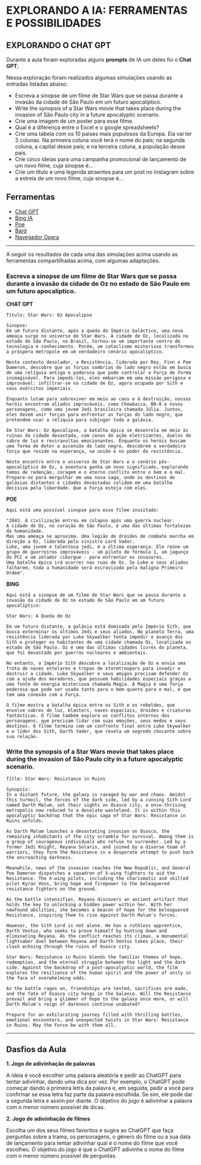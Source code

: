 # EXPLORANDO A IA: FERRAMENTAS E POSSIBILIDADES

## EXPLORANDO O CHAT GPT

Durante a aula foram exploradas alguns **prompts** de IA um deles foi o **Chat GPT**;

Nessa exploração foram realizados algumas simulações usando as entradas listadas abaixo:

- Escreva a sinopse de um filme de Star Wars que se passa durante a invasão da cidade de São Paulo em um futuro apocalíptico.
- Write the synopsis of a Star Wars movie that takes place during the invasion of São Paulo city in a future apocalyptic scenario.
- Crie uma imagem de um poster para esse filme.
- Qual é a diferença entre o Excel e o google spreadsheets?
- Crie uma tabela com os 10 países mais populosos da Europa. Ela vai ter 3 colunas. Na primeira coluna você terá o nome do país; na segunda coluna, a capital desse país; e na terceira coluna, a população desse país.
- Crie cinco ideias para uma campanha promocional de lançamento de um novo filme, cuja sinopse é...
- Crie um título e uma legenda atraentes para um post no Instagram sobre a estreia de um novo filme, cuja sinopse é...


## Ferramentas 

- [Chat GPT](https://chat.openai.com/)
- [Bing IA](https://www.bing.com/?/ai)
- [Poe](https://poe.com/login?redirect_url=%2F)
- [Bard](https://bard.google.com/?hl=en)
- [Navegador Opera](https://www.opera.com/pt-br)

---

A seguir os resultados de cada uma das simulações acima usando as ferramentas compartilhadas acima, com algumas adaptações.

### Escreva a sinopse de um filme de Star Wars que se passa durante a invasão da cidade de Oz no estado de São Paulo em um futuro apocalíptico.

**CHAT GPT**
````
Título: Star Wars: Oz Apocalipse

Sinopse:
Em um futuro distante, após a queda do Império Galáctico, uma nova ameaça surge no universo de Star Wars. A cidade de Oz, localizada no estado de São Paulo, no Brasil, tornou-se um importante centro de tecnologia e conhecimento. Porém, um cataclismo misterioso transformou a próspera metrópole em um verdadeiro cenário apocalíptico.

Neste contexto desolador, a Resistência, liderada por Rey, Finn e Poe Dameron, descobre que as forças sombrias do lado negro estão em busca de uma relíquia antiga e poderosa que pode controlar a Força de forma inimaginável. Para impedi-los, eles embarcam em uma missão perigosa e improvável: infiltrar-se na cidade de Oz, agora ocupada por Sith e seus exércitos imperiais.

Enquanto lutam para sobreviver em meio ao caos e à destruição, nossos heróis encontram aliados improváveis, como Chewbacca, BB-8 e novos personagens, como uma jovem Jedi brasileira chamada Júlia. Juntos, eles devem unir forças para enfrentar as forças do lado negro, que pretendem usar a relíquia para subjugar toda a galáxia.

Em Star Wars: Oz Apocalipse, a batalha épica se desenrola em meio às ruínas da cidade devastada, com cenas de ação eletrizantes, duelos de sabre de luz e reviravoltas emocionantes. Enquanto os heróis buscam uma forma de deter a ascensão do lado negro, descobrem a verdadeira força que reside na esperança, na união e no poder da resistência.

Neste encontro entre o universo de Star Wars e o cenário pós-apocalíptico de Oz, a aventura ganha um novo significado, explorando temas de redenção, coragem e o eterno conflito entre o bem e o mal. Prepare-se para mergulhar em uma nova saga, onde os destinos de galáxias distantes e cidades devastadas colidem em uma batalha decisiva pela liberdade. Que a Força esteja com eles.
````

**POE**

````
Aqui está uma possível sinopse para esse filme inusitado:

"2043. A civilização entrou em colapso após uma guerra nuclear.
A cidade de Oz, no coração de São Paulo, é uma das últimas fortalezas da humanidade.
Mas uma ameaça se aproxima. Uma legião de droides de combate marcha em direção a Oz, liderada pelo sinistro Lord Vador.
Luke, uma jovem e talentosa jedi, é a última esperança. Ele reúne um grupo de guerreiros improváveis - um piloto de fórmula 1, um jagunço do PCC e um zelador ciborgue - para enfrentar os invasores.
Uma batalha épica irá ocorrer nas ruas de Oz. Se Luke e seus aliados falharem, toda a humanidade será escravizada pela maligna Primeira Ordem".
````

**BING**

````
Aqui está a sinopse de um filme de Star Wars que se passa durante a invasão da cidade de Oz no estado de São Paulo em um futuro apocalíptico:

Star Wars: A Queda de Oz

Em um futuro distante, a galáxia está dominada pelo Império Sith, que busca exterminar os últimos Jedi e seus aliados. No planeta Terra, uma resistência liderada por Luke Skywalker tenta impedir o avanço dos Sith e proteger os habitantes de uma cidade chamada Oz, localizada no estado de São Paulo. Oz é uma das últimas cidades livres do planeta, que foi devastado por guerras nucleares e ambientais.

No entanto, o Império Sith descobre a localização de Oz e envia uma frota de naves estelares e tropas de stormtroopers para invadir e destruir a cidade. Luke Skywalker e seus amigos precisam defender Oz com a ajuda dos moradores, que possuem habilidades especiais graças a uma fonte de energia misteriosa chamada Magia. A Magia é uma força poderosa que pode ser usada tanto para o bem quanto para o mal, e que tem uma conexão com a Força.

O filme mostra a batalha épica entre os Sith e os rebeldes, que envolve sabres de luz, blasters, naves espaciais, droides e criaturas fantásticas. O filme também explora os conflitos internos dos personagens, que precisam lidar com suas emoções, seus medos e seus destinos. O filme termina com um confronto final entre Luke Skywalker e o líder dos Sith, Darth Vader, que revela um segredo chocante sobre sua relação.
````

### Write the synopsis of a Star Wars movie that takes place during the invasion of São Paulo city in a future apocalyptic scenario.

````
Title: Star Wars: Resistance in Ruins

Synopsis:
In a distant future, the galaxy is ravaged by war and chaos. Amidst this turmoil, the forces of the dark side, led by a cunning Sith Lord named Darth Malum, set their sights on Osasco city, a once-thriving metropolis now reduced to a desolate wasteland. It is within this apocalyptic backdrop that the epic saga of Star Wars: Resistance in Ruins unfolds.

As Darth Malum launches a devastating invasion on Osasco, the remaining inhabitants of the city scramble for survival. Among them is a group of courageous individuals who refuse to surrender. Led by a former Jedi Knight, Reyana Solaris, and joined by a diverse team of warriors, they form the Resistance in a desperate attempt to push back the encroaching darkness.

Meanwhile, news of the invasion reaches the New Republic, and General Poe Dameron dispatches a squadron of X-wing fighters to aid the Resistance. The X-wing pilots, including the charismatic and skilled pilot Kyran Voss, bring hope and firepower to the beleaguered resistance fighters on the ground.

As the battle intensifies, Reyana discovers an ancient artifact that holds the key to unlocking a hidden power within her. With her newfound abilities, she becomes a beacon of hope for the beleaguered Resistance, inspiring them to rise against Darth Malum's forces.

However, the Sith Lord is not alone. He has a ruthless apprentice, Darth Ventus, who seeks to prove himself by hunting down and eliminating Reyana. As the conflict reaches its climax, a monumental lightsaber duel between Reyana and Darth Ventus takes place, their clash echoing through the ruins of Osasco city.

Star Wars: Resistance in Ruins blends the familiar themes of hope, redemption, and the eternal struggle between the light and the dark side. Against the backdrop of a post-apocalyptic world, the film explores the resilience of the human spirit and the power of unity in the face of overwhelming odds.

As the battle rages on, friendships are tested, sacrifices are made, and the fate of Osasco city hangs in the balance. Will the Resistance prevail and bring a glimmer of hope to the galaxy once more, or will Darth Malum's reign of darkness continue unabated?

Prepare for an exhilarating journey filled with thrilling battles, emotional encounters, and unexpected twists in Star Wars: Resistance in Ruins. May the Force be with them all.
````




---

## Dasfios da Aula

**1. Jogo de adivinhação de palavras**

A ideia é você escolher uma palavra aleatória e pedir ao ChatGPT para tentar adivinhar, dando uma dica por vez. Por exemplo, o ChatGPT pode começar dando a primeira letra da palavra e, em seguida, pedir a você para confirmar se essa letra faz parte da palavra escolhida. Se sim, ele pode dar a segunda letra e assim por diante. O objetivo do jogo é adivinhar a palavra com o menor número possível de dicas.

**2. Jogo de adivinhação de filmes**

Escolha um dos seus filmes favoritos e sugira ao ChatGPT que faça perguntas sobre a trama, os personagens, o gênero do filme ou a sua data de lançamento para tentar adivinhar qual é o nome do filme que você escolheu. O objetivo do jogo é que o ChatGPT adivinhe o nome do filme com o menor número possível de perguntas.


